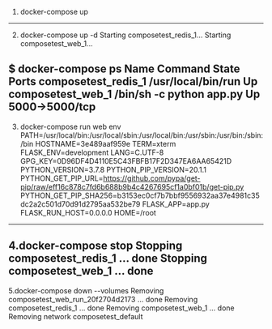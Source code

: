 1. docker-compose up
-------------------------------------------------------------------
2. docker-compose up -d
Starting composetest_redis_1...
Starting composetest_web_1...

$ docker-compose ps
Name                 Command                     State       Ports
composetest_redis_1   /usr/local/bin/run         Up
composetest_web_1     /bin/sh -c python app.py   Up          5000->5000/tcp
-------------------------------------------------------------------
3. docker-compose run web env
PATH=/usr/local/bin:/usr/local/sbin:/usr/local/bin:/usr/sbin:/usr/bin:/sbin:/bin
HOSTNAME=3e489aaf959e
TERM=xterm
FLASK_ENV=development
LANG=C.UTF-8
GPG_KEY=0D96DF4D4110E5C43FBFB17F2D347EA6AA65421D
PYTHON_VERSION=3.7.8
PYTHON_PIP_VERSION=20.1.1
PYTHON_GET_PIP_URL=https://github.com/pypa/get-pip/raw/eff16c878c7fd6b688b9b4c4267695cf1a0bf01b/get-pip.py
PYTHON_GET_PIP_SHA256=b3153ec0cf7b7bbf9556932aa37e4981c35dc2a2c501d70d91d2795aa532be79
FLASK_APP=app.py
FLASK_RUN_HOST=0.0.0.0
HOME=/root
-------------------------------------------------------------------
4.docker-compose stop
Stopping composetest_redis_1 ... done
Stopping composetest_web_1   ... done
-------------------------------------------------------------------
5.docker-compose down --volumes
Removing composetest_web_run_20f2704d2173 ... done
Removing composetest_redis_1              ... done
Removing composetest_web_1                ... done
Removing network composetest_default
